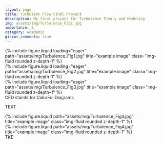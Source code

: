 ```yaml
---
layout: page
title: Turbulent Flow Final Project
description: My final project for Turbulence Theory and Modeling
img: assets/img/Turbulence_Fig1.jpg
importance: 2
category: Academic
giscus_comments: true
---
```


<div class="row">
    <div class="col-sm mt-3 mt-md-0">
        {% include figure.liquid loading="eager" path="assets/img/Turbulence_Fig1.jpg" title="example image" class="img-fluid rounded z-depth-1" %}
    </div>
    <div class="col-sm mt-3 mt-md-0">
        {% include figure.liquid loading="eager" path="assets/img/Turbulence_Fig2.jpg" title="example image" class="img-fluid rounded z-depth-1" %}
    </div>
    <div class="col-sm mt-3 mt-md-0">
        {% include figure.liquid loading="eager" path="assets/img/Turbulence_Fig3.jpg" title="example image" class="img-fluid rounded z-depth-1" %}
    </div>
</div>
<div class="caption">
    CFD stands for ColorFul Diagrams
</div>

TEXT

<div class="row justify-content-sm-center">
    <div class="col-sm mt-3 mt-md-0">
        {% include figure.liquid path="assets/img/Turbulence_Fig4.jpg" title="example image" class="img-fluid rounded z-depth-1" %}
    </div>
    <div class="col-sm mt-3 mt-md-0"">
        {% include figure.liquid path="assets/img/Turbulence_Fig4.jpg" title="example image" class="img-fluid rounded z-depth-1" %}
    </div>
</div>
<div class="caption">
    TKE
</div>
